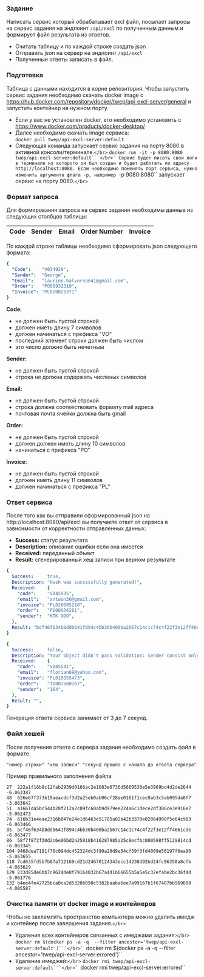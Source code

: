 ### Задание

 Написать сервис который обрабатывает excl файл,
 посылает запросы на сервис задания на эндпоинт ``/api/excl`` по полученным данным и
 формирует файл результата из ответов.

- Считать таблицу и по каждой строке создать json
- Отправить json на сервер на эндпоинт ``/api/excl``
- Полученные ответы записать в файл.

### Подготовка

 Таблица с данными находится в корне репозитория.
 Чтобы запустить сервис задания необходимо скачать docker image с
 https://hub.docker.com/repository/docker/twep/api-excl-server/general
 и запустить контейнер на нужном порту.

* Eсли у вас не установлен docker, его необходимо установить с
  https://www.docker.com/products/docker-desktop/
* Далее необходимо скачать image сервиса: </br>
  ``docker pull twep/api-excl-server:default``
* Следующая команда запускает сервис задания на порту 8080
  в активной консоли/терминале.`</br>`
  ``docker run -it -p 8080:8080 twep/api-excl-server:default```</br>`
  Сервис будет писать свои логи в терминале из которого он был создан
  и будет работать по адресу http://localhost:8080.
  Если необходимо поменять порт сервиса, нужно изменить аргумента флага -p,
  например ``-p 9080:8080`` запускает сервис на порту 9080.`</br>`

### Формат запроса

Для формирования запроса на сервис задания необходимы данные из следующих столбцов таблицы:

| Code | Sender | Email | Order Number | Invoice |
| ---- | ------ | ----- | ------------ | ------- |

По каждой строке таблицы необходимо сформировать json следующего формата:

```yaml
{
  "Code":    "V034929",
  "Sender":  "George",
  "Email":   "laurine.halvorson41@gmail.com",
  "Order":   "PO00932310",
  "Invoice": "PL020025371"
}
```

**Code:**

* не должен быть пустой строкой
* должен иметь длину 7 символов
* должен начинаться с префикса "VO"
* последний элемент строки должен быть числом
* это число должно быть нечетным

**Sender:**

* не должен быть пустой строкой
* строка не должна содержать численых символов

**Email:**

* не должен быть пустой строкой
* строка должна соотвествовать формату mail адреса
* почтовая почта ячейки должна быть gmail

**Order:**

* не должен быть пустой строкой
* должен должен иметь длину 10 символов
* начинаться с префикса "PO"

**Invoice:**

* не должен быть пустой строкой
* должен иметь длину 11 символов
* должен начинаться с префикса "PL"

### Ответ сервиса

После того как вы отправили сформированный json на http://localhost:8080/api/excl
вы получаете ответ от сервиса в зависимости от корректности отправленных данных:

* **Success:** статус результата
* **Description:** описание ошибки если она имеется
* **Received:** переданный объект
* **Result:** сгенерированный хеш записи при верном результате

```yaml
{
  Success:     true,
  Description: "Hash was successfully generated!",
  Received:    {
    "code":    "V045935",
    "email":   "antwon36@gmail.com",
    "invoice": "PL020685210",
    "order":   "PO00934281",
    "sender":  "КТК ООО",
  },
  Result: "bcf46f634b8ddb641f894c4bb30b400ba2b67c14c1c74c4f22f3e12ff4661cde",
}
```

```yaml
{
  Success:     false,
  Description: "Your object didn't pass validation: sender consist only of numbers, wrong email provided, wrong order length",
  Received:    {
    "code":    "V045541",
    "email":   "florian69@yahoo.com",
    "invoice": "PL019355473",
    "order":   "TO007580767",
    "sender":  "164",
  },
  Result: "",
}
```

Генерация ответа сервиса занимает от 3 до 7 секунд.

### Файл хешей

После получения ответа с сервера задания необходимо создать файл
в формате

```
"номер строки" "хеш записи" "секунд прошло с начала до ответа сервера"
```

Пример правильного заполнения файла:

```
27	222a1f16b8c12fab2939d0166ac2e1683e0736d5669530e5e3969bd4d2de2644	-6.063387
48	626e67f373b19aeacdcf3d2a25eb0ab06cf28ee0161f1cec0ab3c5ab095da8f7	-3.063642
51	a1661da5bc544b28f212a2c09fc60ab9d979ee224a6c1dece2df306ce3e916e7	-5.062473
74	616b31e4eae2316b047e24e1d6463e51705a02b42b3370e02064990f5e64c903	-6.063466
85	bcf46f634b8ddb641f894c4bb30b400ba2b67c14c1c74c4f22f3e12ff4661cde	-6.063477
86	58f7f872f30d2c6e06bd2a25018b416287985a25c8ecfbc000598ff5129814cd	-6.063345
104	9468dea7191f70c094dc452324dc3f90a20d9e54cf39f3fd4009e56197f6ea90	-5.063655
118	7cd635fd5b7b87a712169cd21d24670124343ecc14238d92bd24fc96358a8cfb	-4.063629
129	233d85de6bb7c9624de8f79164032b67a4d1b66655b5a5e5c32efabe2bc36f4d	-5.061776
132	b4ee4fe42725bca0ca2d5320b090c5382baaba6ee7a99167b1f67487bb969680	-4.005587
```

### Очистка памяти от docker image и контейнеров

Чтобы не захламлять пространство компьютера можно удалить имедж и контейнер после завершения задания.`</br>`

- Удаления всех контейнеров связанных с имеджами задания:`</br>`
  ``docker rm $(docker ps -a -q  --filter ancestor='twep/api-excl-server:default')```</br>`
  ``docker rm $(docker ps -a -q  --filter ancestor='twep/api-excl-server:errored')``
- Удаление имеджей:`</br>`
  ``docker rmi twep/api-excl-server:default```</br>`
  ``docker rmi twep/api-excl-server:errored``

